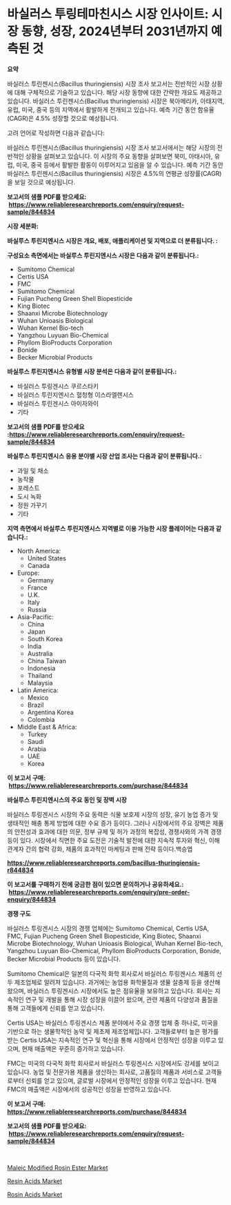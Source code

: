 <p><h1>바실러스 투링테마친시스 시장 인사이트: 시장 동향, 성장, 2024년부터 2031년까지 예측된 것</h1></p><p><strong>요약</strong></p>
<p><p>바실러스 투린젠시스(Bacillus thuringiensis) 시장 조사 보고서는 전반적인 시장 상황에 대해 구체적으로 기술하고 있습니다. 해당 시장 동향에 대한 간략한 개요도 제공하고 있습니다. 바실러스 투린젠시스(Bacillus thuringiensis) 시장은 북아메리카, 아태지역, 유럽, 미국, 중국 등의 지역에서 활발하게 전개되고 있습니다. 예측 기간 동안 함유율(CAGR)은 4.5% 성장할 것으로 예상됩니다.</p><p>고려 언어로 작성하면 다음과 같습니다:</p><p>바실러스 투린젠시스(Bacillus thuringiensis) 시장 조사 보고서에서는 해당 시장의 전반적인 상황을 살펴보고 있습니다. 이 시장의 주요 동향을 살펴보면 북미, 아태시아, 유럽, 미국, 중국 등에서 활발한 활동이 이루어지고 있음을 알 수 있습니다. 예측 기간 동안 바실러스 투린젠시스(Bacillus thuringiensis) 시장은 4.5%의 연평균 성장률(CAGR)을 보일 것으로 예상됩니다.</p></p>
<p><strong>보고서의 샘플 PDF를 받으세요: &nbsp;<a href="https://www.reliableresearchreports.com/enquiry/request-sample/844834">https://www.reliableresearchreports.com/enquiry/request-sample/844834</a></strong></p>
<p><strong>시장 세분화:</strong></p>
<p><strong> 바실루스 투린지엔시스 시장은 개요, 배포, 애플리케이션 및 지역으로 더 분류됩니다. :</strong></p>
<p><strong>구성요소 측면에서는 바실루스 투린지엔시스 시장은 다음과 같이 분류됩니다.:</strong></p>
<p><ul><li>Sumitomo Chemical</li><li>Certis USA</li><li>FMC</li><li>Sumitomo Chemical</li><li>Fujian Pucheng Green Shell Biopesticide</li><li>King Biotec</li><li>Shaanxi Microbe Biotechnology</li><li>Wuhan Unioasis Biological</li><li>Wuhan Kernel Bio-tech</li><li>Yangzhou Luyuan Bio-Chemical</li><li>Phyllom BioProducts Corporation</li><li>Bonide</li><li>Becker Microbial Products</li></ul></p>
<p><strong> 바실루스 투린지엔시스 유형별 시장 분석은 다음과 같이 분류됩니다.:</strong></p>
<p><ul><li>바실러스 투링겐시스 쿠르스타키</li><li>바실러스 투린지엔시스 혈청형 이스라엘렌시스</li><li>바실러스 투린겐시스 아이자와이</li><li>기타</li></ul></p>
<p><strong>보고서의 샘플 PDF를 받으세요 :<a href="https://www.reliableresearchreports.com/enquiry/request-sample/844834">https://www.reliableresearchreports.com/enquiry/request-sample/844834</a></strong></p>
<p><strong> 바실루스 투린지엔시스 응용 분야별 시장 산업 조사는 다음과 같이 분류됩니다.:</strong></p>
<p><ul><li>과일 및 채소</li><li>농작물</li><li>포레스트</li><li>도시 녹화</li><li>정원 가꾸기</li><li>기타</li></ul></p>
<p><strong>지역 측면에서 바실루스 투린지엔시스 지역별로 이용 가능한 시장 플레이어는 다음과 같습니다.:</strong></p>
<p><ul>
    <li>
        North America:
        <ul>
            <li>United States</li>
            <li>Canada</li>
        </ul>
    </li>
    <li>
        Europe:
        <ul>
            <li>Germany</li>
            <li>France</li>
            <li>U.K.</li>
            <li>Italy</li>
            <li>Russia</li>
        </ul>
    </li>
    <li>
        Asia-Pacific:
        <ul>
            <li>China</li>
            <li>Japan</li>
            <li>South Korea</li>
            <li>India</li>
            <li>Australia</li>
            <li>China Taiwan</li>
            <li>Indonesia</li>
            <li>Thailand</li>
            <li>Malaysia</li>
        </ul>
    </li>
    <li>
        Latin America:
        <ul>
            <li>Mexico</li>
            <li>Brazil</li>
            <li>Argentina Korea</li>
            <li>Colombia</li>
        </ul>
    </li>
    <li>
        Middle East & Africa:
        <ul>
            <li>Turkey</li>
            <li>Saudi</li>
            <li>Arabia</li>
            <li>UAE</li>
            <li>Korea</li>
        </ul>
    </li>
    </ul></p>
<p><strong>이 보고서 구매: &nbsp;<a href="https://www.reliableresearchreports.com/purchase/844834">https://www.reliableresearchreports.com/purchase/844834</a></strong></p>
<p><strong>바실루스 투린지엔시스의 주요 동인 및 장벽 시장</strong></p>
<p><p>바실러스 투링겐시스 시장의 주요 동력은 식물 보호제 시장의 성장, 유기 농업 증가 및 생태적인 해충 통제 방법에 대한 수요 증가 등이다. 그러나 시장에서의 주요 장벽은 제품의 안전성과 효과에 대한 의문, 정부 규제 및 허가 과정의 복잡성, 경쟁사와의 가격 경쟁 등이 있다. 시장에서 직면한 주요 도전은 기술적 발전에 대한 지속적 투자와 혁신, 이해관계자 간의 협력 강화, 제품의 효과적인 마케팅과 판매 전략 등이다.백승엽</p></p>
<p><strong><a href="https://www.reliableresearchreports.com/bacillus-thuringiensis-r844834">https://www.reliableresearchreports.com/bacillus-thuringiensis-r844834</a></strong></p>
<p><strong>이 보고서를 구매하기 전에 궁금한 점이 있으면 문의하거나 공유하세요.: &nbsp;<a href="https://www.reliableresearchreports.com/enquiry/pre-order-enquiry/844834">https://www.reliableresearchreports.com/enquiry/pre-order-enquiry/844834</a></strong></p>
<p><strong>경쟁 구도</strong></p>
<p><p>바실러스 투링겐시스 시장의 경쟁 업체에는 Sumitomo Chemical, Certis USA, FMC, Fujian Pucheng Green Shell Biopesticide, King Biotec, Shaanxi Microbe Biotechnology, Wuhan Unioasis Biological, Wuhan Kernel Bio-tech, Yangzhou Luyuan Bio-Chemical, Phyllom BioProducts Corporation, Bonide, Becker Microbial Products 등이 있습니다.</p><p>Sumitomo Chemical은 일본의 다국적 화학 회사로서 바실러스 투링겐시스 제품의 선두 제조업체로 알려져 있습니다. 과거에는 농업용 화학물질과 생물 살충제 등을 생산해왔으며, 바실러스 투링겐시스 시장에서도 높은 점유율을 보유하고 있습니다. 회사는 지속적인 연구 및 개발을 통해 시장 성장을 이끌어 왔으며, 관련 제품의 다양성과 품질을 통해 고객들에게 신뢰를 얻고 있습니다.</p><p>Certis USA는 바실러스 투링겐시스 제품 분야에서 주요 경쟁 업체 중 하나로, 미국을 기반으로 하는 생물학적인 농약 및 제초제 제조업체입니다. 고객들로부터 높은 평가를 받는 Certis USA는 지속적인 연구 및 혁신을 통해 시장에서 안정적인 성장을 이루고 있으며, 현재 매출액은 꾸준히 증가하고 있습니다.</p><p>FMC는 미국의 다국적 화학 회사로서 바실러스 투링겐시스 시장에서도 강세를 보이고 있습니다. 농업 및 전문가용 제품을 생산하는 회사로, 고품질의 제품과 서비스로 고객들로부터 신뢰를 얻고 있으며, 글로벌 시장에서 안정적인 성장을 이루고 있습니다. 현재 FMC의 매출액은 시장에서의 성공적인 성장을 반영하고 있습니다.</p></p>
<p><strong>이 보고서 구매: &nbsp; <a href="https://www.reliableresearchreports.com/purchase/844834">https://www.reliableresearchreports.com/purchase/844834</a></strong></p>
<p><strong>보고서의 샘플 PDF를 받으세요: &nbsp;<a href="https://www.reliableresearchreports.com/enquiry/request-sample/844834">https://www.reliableresearchreports.com/enquiry/request-sample/844834</a></strong><strong></strong></p>
<p>&nbsp;</p>
<p><p><a href="https://artistic-helicopter-ca9.notion.site/Global-Maleic-Modified-Rosin-Ester-Market-by-Types-Applications-and-Major-Players-with-Regional-G-aae647007a004adaa2cebfc9792f80df">Maleic Modified Rosin Ester Market</a></p><p><a href="https://picayune-night-cbd.notion.site/Resin-Acids-Market-Size-Growing-and-Forecasted-for-period-from-2024-2031-and-provides-complete-mar-88804cf2ec284a1eb5e24fd86363053d">Resin Acids Market</a></p><p><a href="https://valiant-lunge-8fe.notion.site/Rosin-Acids-Market-Size-Focuses-on-Market-Dynamics-In-Depth-Analysis-and-Future-Projections-of-its--d3e2b752b2744c1fb7fe2cb2f5db7076">Rosin Acids Market</a></p></p>